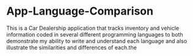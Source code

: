 # App-Language-Comparison
This is a Car Dealership application that tracks inventory and vehicle information coded in several different programming languages to both demonstrate my ability to write and understand each language and also illustrate the similarities and differences of each.the 
